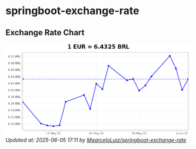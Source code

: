# springboot-exchange-rate

<!-- EXCHANGE-RATE-START -->
## Exchange Rate Chart

![Exchange Rate Chart](charts/chart.png)*Updated at: 2025-06-05 17:11 by [MaarceloLuiz/springboot-exchange-rate](https://github.com/MaarceloLuiz/springboot-exchange-rate)*


<!-- EXCHANGE-RATE-END -->